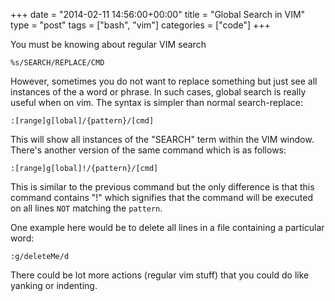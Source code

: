 +++
date = "2014-02-11 14:56:00+00:00"
title = "Global Search in VIM"
type = "post"
tags = ["bash", "vim"]
categories = ["code"]
+++


You must be knowing about regular VIM search

    %s/SEARCH/REPLACE/CMD


However, sometimes you do not want to replace something but just see all instances of the a word or phrase. In such cases, global search is really useful when on vim. The syntax is simpler than normal search-replace:

    :[range]g[lobal]/{pattern}/[cmd]


This will show all instances of the "SEARCH" term within the VIM window. There's another version of the same command which is as follows:

    :[range]g[lobal]!/{pattern}/[cmd]

This is similar to the previous command but the only difference is that this command contains "!" which signifies that the command will be executed on all lines ``NOT`` matching the `pattern`.

One example here would be to delete all lines in a file containing a particular word:

    :g/deleteMe/d


There could be lot more actions (regular vim stuff) that you could do like yanking or indenting.
